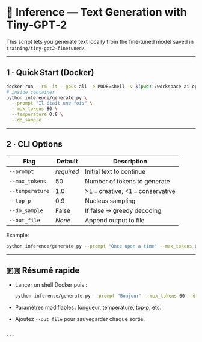 # 📝 Inference — Text Generation with Tiny‑GPT‑2

This script lets you generate text locally from the fine‑tuned model saved in `training/tiny-gpt2-finetuned/`.

---

## 1 · Quick Start (Docker)

```bash
docker run --rm -it --gpus all -e MODE=shell -v $(pwd):/workspace ai-opt-lab
# inside container
python inference/generate.py \
  --prompt "Il était une fois" \
  --max_tokens 80 \
  --temperature 0.8 \
  --do_sample
````

---

## 2 · CLI Options

| Flag            | Default    | Description                      |
| --------------- | ---------- | -------------------------------- |
| `--prompt`      | *required* | Initial text to continue         |
| `--max_tokens`  | 50         | Number of tokens to generate     |
| `--temperature` | 1.0        | >1 = creative, <1 = conservative |
| `--top_p`       | 0.9        | Nucleus sampling                 |
| `--do_sample`   | False      | If false → greedy decoding       |
| `--out_file`    | *None*     | Append output to file            |

Example:

```bash
python inference/generate.py --prompt "Once upon a time" --max_tokens 60 --temperature 0.7 --out_file outputs.txt
```

---

## 🇫🇷 Résumé rapide

* Lancer un shell Docker puis :

  ```bash
  python inference/generate.py --prompt "Bonjour" --max_tokens 60 --do_sample
  ```
* Paramètres modifiables : longueur, température, top‑p, etc.
* Ajoutez `--out_file` pour sauvegarder chaque sortie.

````

---
